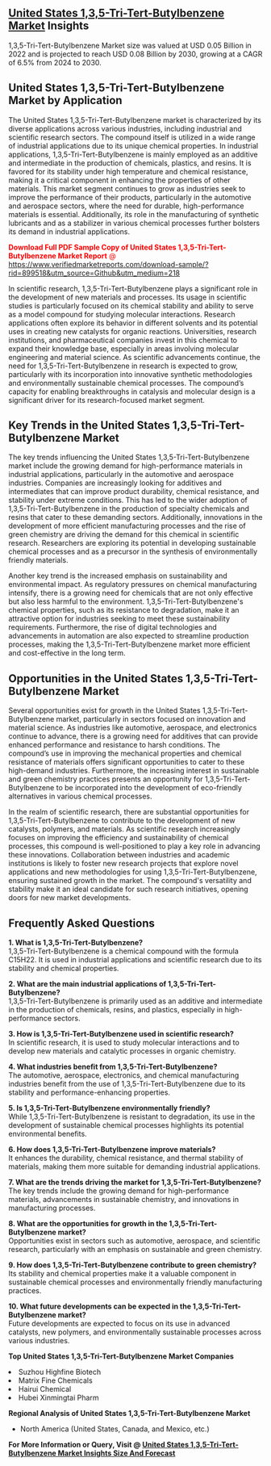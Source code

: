 <h2><a href="https://www.verifiedmarketreports.com/download-sample/?rid=899518&amp;utm_source=Github&amp;utm_medium=218" target="_blank">United States 1,3,5-Tri-Tert-Butylbenzene Market</a> Insights</h2><p>1,3,5-Tri-Tert-Butylbenzene Market size was valued at USD 0.05 Billion in 2022 and is projected to reach USD 0.08 Billion by 2030, growing at a CAGR of 6.5% from 2024 to 2030.</p><p><h2>United States 1,3,5-Tri-Tert-Butylbenzene Market by Application</h2> <p>The United States 1,3,5-Tri-Tert-Butylbenzene market is characterized by its diverse applications across various industries, including industrial and scientific research sectors. The compound itself is utilized in a wide range of industrial applications due to its unique chemical properties. In industrial applications, 1,3,5-Tri-Tert-Butylbenzene is mainly employed as an additive and intermediate in the production of chemicals, plastics, and resins. It is favored for its stability under high temperature and chemical resistance, making it a critical component in enhancing the properties of other materials. This market segment continues to grow as industries seek to improve the performance of their products, particularly in the automotive and aerospace sectors, where the need for durable, high-performance materials is essential. Additionally, its role in the manufacturing of synthetic lubricants and as a stabilizer in various chemical processes further bolsters its demand in industrial applications.</p> <p><p><span class=""><span style="color: #ff0000;"><strong>Download Full PDF Sample Copy of United States 1,3,5-Tri-Tert-Butylbenzene Market Report</strong> @ </span><a href="https://www.verifiedmarketreports.com/download-sample/?rid=899518&amp;utm_source=Github&amp;utm_medium=218" target="_blank">https://www.verifiedmarketreports.com/download-sample/?rid=899518&amp;utm_source=Github&amp;utm_medium=218</a></span></p></p> <p>In scientific research, 1,3,5-Tri-Tert-Butylbenzene plays a significant role in the development of new materials and processes. Its usage in scientific studies is particularly focused on its chemical stability and ability to serve as a model compound for studying molecular interactions. Research applications often explore its behavior in different solvents and its potential uses in creating new catalysts for organic reactions. Universities, research institutions, and pharmaceutical companies invest in this chemical to expand their knowledge base, especially in areas involving molecular engineering and material science. As scientific advancements continue, the need for 1,3,5-Tri-Tert-Butylbenzene in research is expected to grow, particularly with its incorporation into innovative synthetic methodologies and environmentally sustainable chemical processes. The compound’s capacity for enabling breakthroughs in catalysis and molecular design is a significant driver for its research-focused market segment.</p> <h2>Key Trends in the United States 1,3,5-Tri-Tert-Butylbenzene Market</h2> <p>The key trends influencing the United States 1,3,5-Tri-Tert-Butylbenzene market include the growing demand for high-performance materials in industrial applications, particularly in the automotive and aerospace industries. Companies are increasingly looking for additives and intermediates that can improve product durability, chemical resistance, and stability under extreme conditions. This has led to the wider adoption of 1,3,5-Tri-Tert-Butylbenzene in the production of specialty chemicals and resins that cater to these demanding sectors. Additionally, innovations in the development of more efficient manufacturing processes and the rise of green chemistry are driving the demand for this chemical in scientific research. Researchers are exploring its potential in developing sustainable chemical processes and as a precursor in the synthesis of environmentally friendly materials.</p> <p>Another key trend is the increased emphasis on sustainability and environmental impact. As regulatory pressures on chemical manufacturing intensify, there is a growing need for chemicals that are not only effective but also less harmful to the environment. 1,3,5-Tri-Tert-Butylbenzene's chemical properties, such as its resistance to degradation, make it an attractive option for industries seeking to meet these sustainability requirements. Furthermore, the rise of digital technologies and advancements in automation are also expected to streamline production processes, making the 1,3,5-Tri-Tert-Butylbenzene market more efficient and cost-effective in the long term.</p> <h2>Opportunities in the United States 1,3,5-Tri-Tert-Butylbenzene Market</h2> <p>Several opportunities exist for growth in the United States 1,3,5-Tri-Tert-Butylbenzene market, particularly in sectors focused on innovation and material science. As industries like automotive, aerospace, and electronics continue to advance, there is a growing need for additives that can provide enhanced performance and resistance to harsh conditions. The compound’s use in improving the mechanical properties and chemical resistance of materials offers significant opportunities to cater to these high-demand industries. Furthermore, the increasing interest in sustainable and green chemistry practices presents an opportunity for 1,3,5-Tri-Tert-Butylbenzene to be incorporated into the development of eco-friendly alternatives in various chemical processes.</p> <p>In the realm of scientific research, there are substantial opportunities for 1,3,5-Tri-Tert-Butylbenzene to contribute to the development of new catalysts, polymers, and materials. As scientific research increasingly focuses on improving the efficiency and sustainability of chemical processes, this compound is well-positioned to play a key role in advancing these innovations. Collaboration between industries and academic institutions is likely to foster new research projects that explore novel applications and new methodologies for using 1,3,5-Tri-Tert-Butylbenzene, ensuring sustained growth in the market. The compound's versatility and stability make it an ideal candidate for such research initiatives, opening doors for new market developments.</p> <h2>Frequently Asked Questions</h2> <p><strong>1. What is 1,3,5-Tri-Tert-Butylbenzene?</strong><br>1,3,5-Tri-Tert-Butylbenzene is a chemical compound with the formula C15H22. It is used in industrial applications and scientific research due to its stability and chemical properties.</p> <p><strong>2. What are the main industrial applications of 1,3,5-Tri-Tert-Butylbenzene?</strong><br>1,3,5-Tri-Tert-Butylbenzene is primarily used as an additive and intermediate in the production of chemicals, resins, and plastics, especially in high-performance sectors.</p> <p><strong>3. How is 1,3,5-Tri-Tert-Butylbenzene used in scientific research?</strong><br>In scientific research, it is used to study molecular interactions and to develop new materials and catalytic processes in organic chemistry.</p> <p><strong>4. What industries benefit from 1,3,5-Tri-Tert-Butylbenzene?</strong><br>The automotive, aerospace, electronics, and chemical manufacturing industries benefit from the use of 1,3,5-Tri-Tert-Butylbenzene due to its stability and performance-enhancing properties.</p> <p><strong>5. Is 1,3,5-Tri-Tert-Butylbenzene environmentally friendly?</strong><br>While 1,3,5-Tri-Tert-Butylbenzene is resistant to degradation, its use in the development of sustainable chemical processes highlights its potential environmental benefits.</p> <p><strong>6. How does 1,3,5-Tri-Tert-Butylbenzene improve materials?</strong><br>It enhances the durability, chemical resistance, and thermal stability of materials, making them more suitable for demanding industrial applications.</p> <p><strong>7. What are the trends driving the market for 1,3,5-Tri-Tert-Butylbenzene?</strong><br>The key trends include the growing demand for high-performance materials, advancements in sustainable chemistry, and innovations in manufacturing processes.</p> <p><strong>8. What are the opportunities for growth in the 1,3,5-Tri-Tert-Butylbenzene market?</strong><br>Opportunities exist in sectors such as automotive, aerospace, and scientific research, particularly with an emphasis on sustainable and green chemistry.</p> <p><strong>9. How does 1,3,5-Tri-Tert-Butylbenzene contribute to green chemistry?</strong><br>Its stability and chemical properties make it a valuable component in sustainable chemical processes and environmentally friendly manufacturing practices.</p> <p><strong>10. What future developments can be expected in the 1,3,5-Tri-Tert-Butylbenzene market?</strong><br>Future developments are expected to focus on its use in advanced catalysts, new polymers, and environmentally sustainable processes across various industries.</p> </p><p><strong>Top United States 1,3,5-Tri-Tert-Butylbenzene Market Companies</strong></p><div data-test-id=""><p><li>Suzhou Highfine Biotech</li><li> Matrix Fine Chemicals</li><li> Hairui Chemical</li><li> Hubei Xinmingtai Pharm</li></p><div><strong>Regional Analysis of&nbsp;United States 1,3,5-Tri-Tert-Butylbenzene Market</strong></div><ul><li dir="ltr"><p dir="ltr">North America&nbsp;(United States, Canada, and Mexico, etc.)</p></li></ul><p><strong>For More Information or Query, Visit @&nbsp;</strong><strong><a href="https://www.verifiedmarketreports.com/product/1-3-5-tri-tert-butylbenzene-market/?utm_source=Github&amp;utm_medium=218" target="_blank">United States 1,3,5-Tri-Tert-Butylbenzene Market Insights Size And Forecast</a></strong></p></div>
